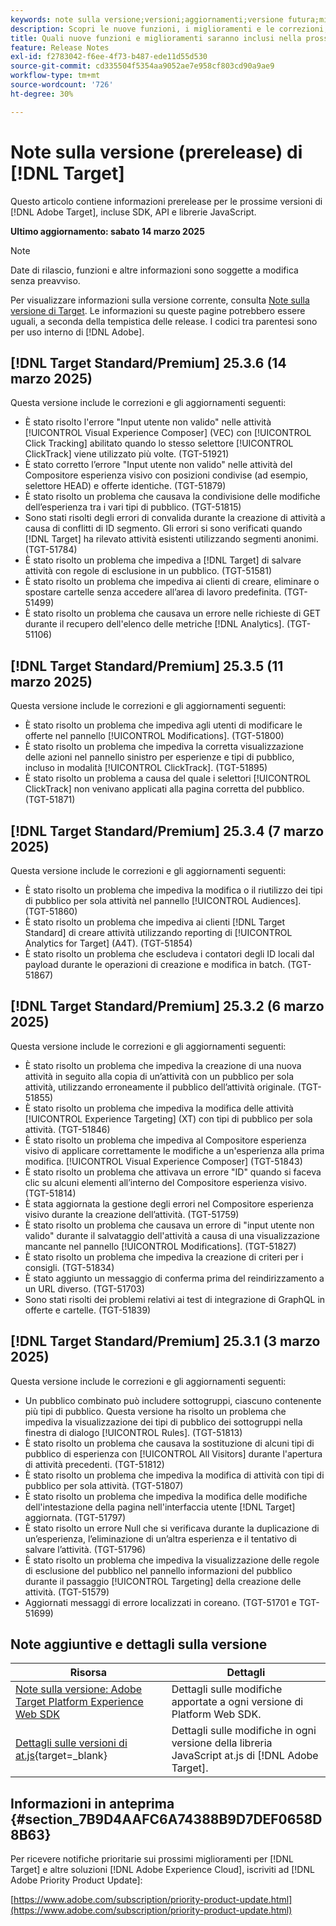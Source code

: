 ```yaml
---
keywords: note sulla versione;versioni;aggiornamenti;versione futura;miglioramenti;nuove funzioni;correzioni;aggiornamenti;prerelease;early access
description: Scopri le nuove funzioni, i miglioramenti e le correzioni, compresi SDK, API e librerie JavaScript, inclusi nella prossima versione di [!DNL Adobe Target].
title: Quali nuove funzioni e miglioramenti saranno inclusi nella prossima versione [!DNL Target] ?
feature: Release Notes
exl-id: f2783042-f6ee-4f73-b487-ede11d55d530
source-git-commit: cd335504f5354aa9052ae7e958cf803cd90a9ae9
workflow-type: tm+mt
source-wordcount: '726'
ht-degree: 30%

---
```


# Note sulla versione (prerelease) di [!DNL Target]

Questo articolo contiene informazioni prerelease per le prossime versioni di [!DNL Adobe Target], incluse SDK, API e librerie JavaScript.

**Ultimo aggiornamento: sabato 14 marzo 2025**

>[!NOTE]
>
>Date di rilascio, funzioni e altre informazioni sono soggette a modifica senza preavviso.
>
>Per visualizzare informazioni sulla versione corrente, consulta [Note sulla versione di Target](release-notes.md). Le informazioni su queste pagine potrebbero essere uguali, a seconda della tempistica delle release. I codici tra parentesi sono per uso interno di [!DNL Adobe].

## [!DNL Target Standard/Premium] 25.3.6 (14 marzo 2025)

Questa versione include le correzioni e gli aggiornamenti seguenti:

* È stato risolto l&#39;errore &quot;Input utente non valido&quot; nelle attività [!UICONTROL Visual Experience Composer] (VEC) con [!UICONTROL Click Tracking] abilitato quando lo stesso selettore [!UICONTROL ClickTrack] viene utilizzato più volte. (TGT-51921)
* È stato corretto l’errore &quot;Input utente non valido&quot; nelle attività del Compositore esperienza visivo con posizioni condivise (ad esempio, selettore HEAD) e offerte identiche. (TGT-51879)
* È stato risolto un problema che causava la condivisione delle modifiche dell’esperienza tra i vari tipi di pubblico. (TGT-51815)
* Sono stati risolti degli errori di convalida durante la creazione di attività a causa di conflitti di ID segmento. Gli errori si sono verificati quando [!DNL Target] ha rilevato attività esistenti utilizzando segmenti anonimi. (TGT-51784)
* È stato risolto un problema che impediva a [!DNL Target] di salvare attività con regole di esclusione in un pubblico. (TGT-51581)
* È stato risolto un problema che impediva ai clienti di creare, eliminare o spostare cartelle senza accedere all’area di lavoro predefinita. (TGT-51499)
* È stato risolto un problema che causava un errore nelle richieste di GET durante il recupero dell&#39;elenco delle metriche [!DNL Analytics]. (TGT-51106)

## [!DNL Target Standard/Premium] 25.3.5 (11 marzo 2025)

Questa versione include le correzioni e gli aggiornamenti seguenti:

* È stato risolto un problema che impediva agli utenti di modificare le offerte nel pannello [!UICONTROL Modifications]. (TGT-51800)
* È stato risolto un problema che impediva la corretta visualizzazione delle azioni nel pannello sinistro per esperienze e tipi di pubblico, incluso in modalità [!UICONTROL ClickTrack]. (TGT-51895)
* È stato risolto un problema a causa del quale i selettori [!UICONTROL ClickTrack] non venivano applicati alla pagina corretta del pubblico. (TGT-51871)

## [!DNL Target Standard/Premium] 25.3.4 (7 marzo 2025)

Questa versione include le correzioni e gli aggiornamenti seguenti:

* È stato risolto un problema che impediva la modifica o il riutilizzo dei tipi di pubblico per sola attività nel pannello [!UICONTROL Audiences]. (TGT-51860)
* È stato risolto un problema che impediva ai clienti [!DNL Target Standard] di creare attività utilizzando reporting di [!UICONTROL Analytics for Target] (A4T). (TGT-51854)
* È stato risolto un problema che escludeva i contatori degli ID locali dal payload durante le operazioni di creazione e modifica in batch. (TGT-51867)

## [!DNL Target Standard/Premium] 25.3.2 (6 marzo 2025)

Questa versione include le correzioni e gli aggiornamenti seguenti:

* È stato risolto un problema che impediva la creazione di una nuova attività in seguito alla copia di un’attività con un pubblico per sola attività, utilizzando erroneamente il pubblico dell’attività originale. (TGT-51855)
* È stato risolto un problema che impediva la modifica delle attività [!UICONTROL Experience Targeting] (XT) con tipi di pubblico per sola attività. (TGT-51846)
* È stato risolto un problema che impediva al Compositore esperienza visivo di applicare correttamente le modifiche a un&#39;esperienza alla prima modifica. [!UICONTROL Visual Experience Composer] (TGT-51843)
* È stato risolto un problema che attivava un errore &quot;ID&quot; quando si faceva clic su alcuni elementi all’interno del Compositore esperienza visivo. (TGT-51814)
* È stata aggiornata la gestione degli errori nel Compositore esperienza visivo durante la creazione dell’attività. (TGT-51759)
* È stato risolto un problema che causava un errore di &quot;input utente non valido&quot; durante il salvataggio dell&#39;attività a causa di una visualizzazione mancante nel pannello [!UICONTROL Modifications]. (TGT-51827)
* È stato risolto un problema che impediva la creazione di criteri per i consigli. (TGT-51834)
* È stato aggiunto un messaggio di conferma prima del reindirizzamento a un URL diverso. (TGT-51703)
* Sono stati risolti dei problemi relativi ai test di integrazione di GraphQL in offerte e cartelle. (TGT-51839)

## [!DNL Target Standard/Premium] 25.3.1 (3 marzo 2025)

Questa versione include le correzioni e gli aggiornamenti seguenti:

* Un pubblico combinato può includere sottogruppi, ciascuno contenente più tipi di pubblico. Questa versione ha risolto un problema che impediva la visualizzazione dei tipi di pubblico dei sottogruppi nella finestra di dialogo [!UICONTROL Rules]. (TGT-51813)
* È stato risolto un problema che causava la sostituzione di alcuni tipi di pubblico di esperienza con [!UICONTROL All Visitors] durante l&#39;apertura di attività precedenti. (TGT-51812)
* È stato risolto un problema che impediva la modifica di attività con tipi di pubblico per sola attività. (TGT-51807)
* È stato risolto un problema che impediva la modifica delle modifiche dell&#39;intestazione della pagina nell&#39;interfaccia utente [!DNL Target] aggiornata. (TGT-51797)
* È stato risolto un errore Null che si verificava durante la duplicazione di un’esperienza, l’eliminazione di un’altra esperienza e il tentativo di salvare l’attività. (TGT-51796)
* È stato risolto un problema che impediva la visualizzazione delle regole di esclusione del pubblico nel pannello informazioni del pubblico durante il passaggio [!UICONTROL Targeting] della creazione delle attività. (TGT-51579)
* Aggiornati messaggi di errore localizzati in coreano. (TGT-51701 e TGT-51699)

<!-- 
## [!DNL Target Standard/Premium] 24.10.2 (October 21, 2024)

This release contains the following fixes:

* Fixed an issue that prevented [!UICONTROL Recommendations] activities from loading in [!UICONTROL Compose] and [!UICONTROL Browse] modes. (TGT-50709)
* Fixed an issue with the new [[!DNL Google Chrome] [!UICONTROL Visual Editing Helper] extension](/help/main/c-experiences/c-visual-experience-composer/r-troubleshoot-composer/visual-editing-helper-extension.md) that caused a redirect from the [!UICONTROL Visual Experience Composer] (VEC) to the [!UICONTROL Activities Library] after clicking Cancel. Before this fix, customers needed to refresh the [!UICONTROL Activities Library] before being able to create new activities. (TGT-49980)-->

## Note aggiuntive e dettagli sulla versione

| Risorsa | Dettagli |
|--- |--- |
| [Note sulla versione: Adobe Target Platform Experience Web SDK](https://experienceleague.adobe.com/docs/experience-platform/edge/release-notes.html?lang=it) | Dettagli sulle modifiche apportate a ogni versione di Platform Web SDK. |
| [Dettagli sulle versioni di at.js](https://experienceleague.adobe.com/docs/target-dev/developer/client-side/at-js-implementation/target-atjs-versions.html?lang=it){target=_blank} | Dettagli sulle modifiche in ogni versione della libreria JavaScript at.js di [!DNL Adobe Target]. |

## Informazioni in anteprima {#section_7B9D4AAFC6A74388B9D7DEF0658D8B63}

Per ricevere notifiche prioritarie sui prossimi miglioramenti per [!DNL Target] e altre soluzioni [!DNL Adobe Experience Cloud], iscriviti ad [!DNL Adobe Priority Product Update]:

[https://www.adobe.com/subscription/priority-product-update.html](https://www.adobe.com/subscription/priority-product-update.html)
